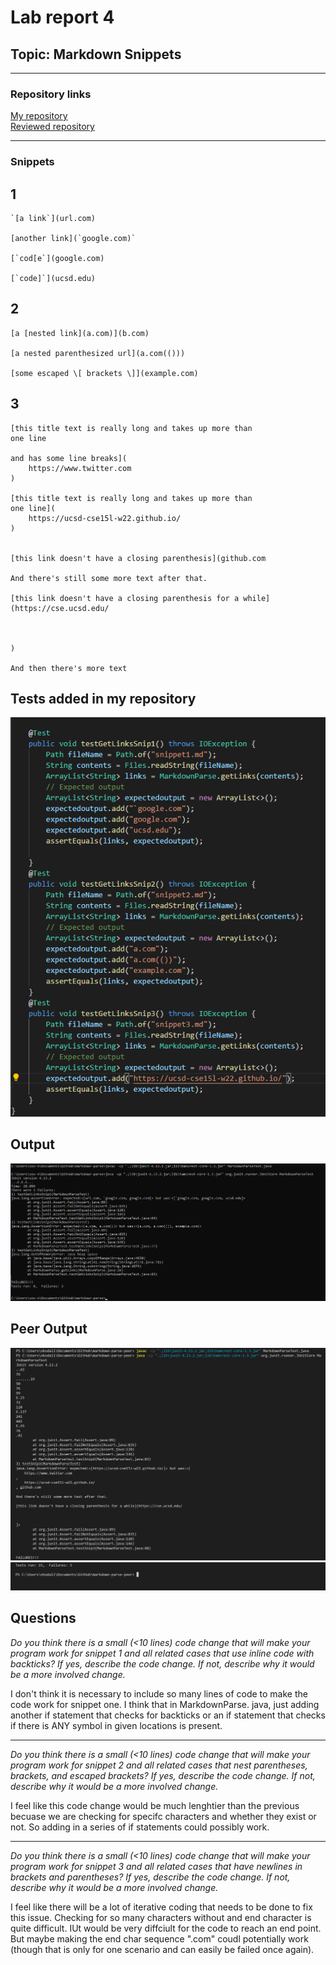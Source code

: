 # Lab report 4

## Topic: Markdown Snippets 

---

### Repository links
[My repository](https://github.com/sos-nandita/markdown-parse) \
[Reviewed repository](https://github.com/Darrengn/markdown-parse)

---
### Snippets

## 1

```
`[a link`](url.com)

[another link](`google.com)`

[`cod[e`](google.com)

[`code]`](ucsd.edu)
```

## 2

```
[a [nested link](a.com)](b.com)

[a nested parenthesized url](a.com(()))

[some escaped \[ brackets \]](example.com)
```

## 3

```
[this title text is really long and takes up more than 
one line

and has some line breaks](
    https://www.twitter.com
)

[this title text is really long and takes up more than 
one line](
    https://ucsd-cse15l-w22.github.io/
)


[this link doesn't have a closing parenthesis](github.com

And there's still some more text after that.

[this link doesn't have a closing parenthesis for a while](https://cse.ucsd.edu/



)

And then there's more text
```

## Tests added in my repository

![Image](lab4tests.png)

## Output

![Image](lab4imptesting.png)

## Peer Output

![Image](lab4ss1.png) \
![Image](lab4ss2.png) 

## Questions

*Do you think there is a small (<10 lines) code change that will make your program work for snippet 1 and all related cases that use inline code with backticks? If yes, describe the code change. If not, describe why it would be a more involved change.*

I don't think it is necessary to include so many lines of code to make the code work for snippet one. I think that in MarkdownParse. java, just adding another if statement that checks for backticks or an if statement that checks if there is ANY symbol in given locations is present. 

---

*Do you think there is a small (<10 lines) code change that will make your program work for snippet 2 and all related cases that nest parentheses, brackets, and escaped brackets? If yes, describe the code change. If not, describe why it would be a more involved change.*

I feel like this code change would be much lenghtier than the previous becuase we are checking for specifc characters and whether they exist or not. So adding in a series of if statements could possibly work. 

---

*Do you think there is a small (<10 lines) code change that will make your program work for snippet 3 and all related cases that have newlines in brackets and parentheses? If yes, describe the code change. If not, describe why it would be a more involved change.*

I feel like there will be a lot of iterative coding that needs to be done to fix this issue. Checking for so many characters without and end character is quite difficult. IUt would be very diffciult for the code to reach an end point. But maybe making the end char sequence ".com" coudl potentially work (though that is only for one scenario and can easily be failed once again).
